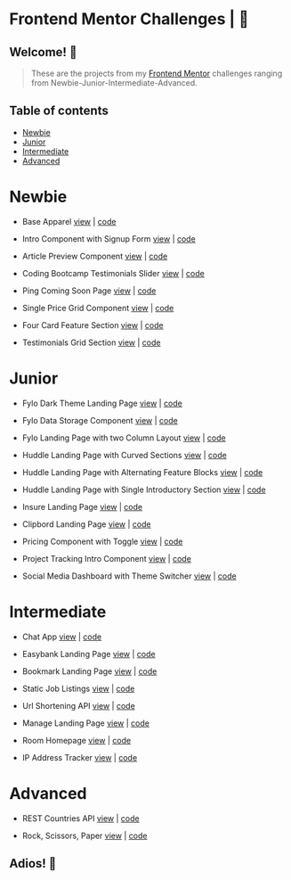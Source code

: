 # Frontend Mentor Challenges | &#x1F4D8;

## Welcome! 👋

> These are the projects from my [Frontend Mentor](https://www.frontendmentor.io/profile/Tobesh01) challenges ranging from Newbie-Junior-Intermediate-Advanced.

## Table of contents

- [Newbie](#newbie)
- [Junior](#junior)
- [Intermediate](#intermediate)
- [Advanced](#advanced)

# Newbie

- Base Apparel [view](https://based.netlify.app/) | [code](https://github.com/blade-01/frontend-mentor/tree/base)

- Intro Component with Signup Form [view](https://intros.netlify.app/) | [code](https://github.com/blade-01/frontend-mentor/tree/intro)

- Article Preview Component [view](https://articled.netlify.app/) | [code](https://github.com/blade-01/frontend-mentor/tree/article)

- Coding Bootcamp Testimonials Slider [view](https://bootcamp-land.netlify.app/) | [code](https://github.com/blade-01/frontend-mentor/tree/bootcamp)

- Ping Coming Soon Page [view](https://pinged.netlify.app/) | [code](https://github.com/blade-01/frontend-mentor/tree/ping)

- Single Price Grid Component [view](https://single-priced.netlify.app/) | [code](https://github.com/blade-01/frontend-mentor/tree/single-price)

- Four Card Feature Section [view](https://caards.netlify.app/) | [code](https://github.com/blade-01/frontend-mentor/tree/card)

- Testimonials Grid Section [view](https://testimonialss.netlify.app/) | [code](https://github.com/blade-01/frontend-mentor/tree/testimonial)

# Junior

- Fylo Dark Theme Landing Page [view](https://fylo-dark-land.netlify.app/) | [code](https://github.com/blade-01/frontend-mentor/tree/fylodark)

- Fylo Data Storage Component [view](https://fylo-data.netlify.app/) | [code](https://github.com/blade-01/frontend-mentor/tree/fylodata)

- Fylo Landing Page with two Column Layout [view](https://fylo-land-page.netlify.app/) | [code](https://github.com/blade-01/frontend-mentor/tree/fyloland)

- Huddle Landing Page with Curved Sections [view](https://huddle-curved.netlify.app/) | [code](https://github.com/blade-01/frontend-mentor/tree/huddle-curved)

- Huddle Landing Page with Alternating Feature Blocks [view](https://huddle-alternate.netlify.app/) | [code](https://github.com/blade-01/frontend-mentor/tree/huddle-alternate)

- Huddle Landing Page with Single Introductory Section [view](https://huddle-singles.netlify.app/) | [code](https://github.com/blade-01/frontend-mentor/tree/huddle-single)

- Insure Landing Page [view](https://insuree.netlify.app/) | [code](https://github.com/blade-01/frontend-mentor/tree/insure)

- Clipbord Landing Page [view](https://clipss.netlify.app/) | [code](https://github.com/blade-01/frontend-mentor/tree/clip)

- Pricing Component with Toggle [view](https://priced.netlify.app/) | [code](https://github.com/blade-01/frontend-mentor/tree/price)

- Project Tracking Intro Component [view](https://projected.netlify.app/) | [code](https://github.com/blade-01/frontend-mentor/tree/project)

- Social Media Dashboard with Theme Switcher [view](https://social-dash.netlify.app/) | [code](https://github.com/blade-01/frontend-mentor/tree/social)

# Intermediate

- Chat App [view](https://chats-apps.netlify.app/) | [code](https://github.com/blade-01/frontend-mentor/tree/chat)

- Easybank Landing Page [view](https://easybankss.netlify.app/) | [code](https://github.com/blade-01/frontend-mentor/tree/easybank)

- Bookmark Landing Page [view](https://books-mark.netlify.app/) | [code](https://github.com/blade-01/frontend-mentor/tree/bookmark)

- Static Job Listings [view](https://static-list.netlify.app/) | [code](https://github.com/blade-01/frontend-mentor/tree/static)

- Url Shortening API [view](https://url-site.netlify.app/) | [code](https://github.com/blade-01/frontend-mentor/tree/url)

- Manage Landing Page [view](https://manages.netlify.app/) | [code](https://github.com/blade-01/frontend-mentor/tree/manage)

- Room Homepage [view](https://room-home.netlify.app/) | [code](https://github.com/blade-01/frontend-mentor/tree/room)

- IP Address Tracker [view](https://ip-track.netlify.app/) | [code](https://github.com/blade-01/frontend-mentor/tree/ip-tracker)

# Advanced

- REST Countries API [view](https://restcountry-api.netlify.app/) | [code](https://github.com/blade-01/frontend-mentor/tree/countries-api)

- Rock, Scissors, Paper [view](https://rsp-games.netlify.app/) | [code](https://github.com/blade-01/frontend-mentor/tree/rsp-game)

## Adios! 👋
